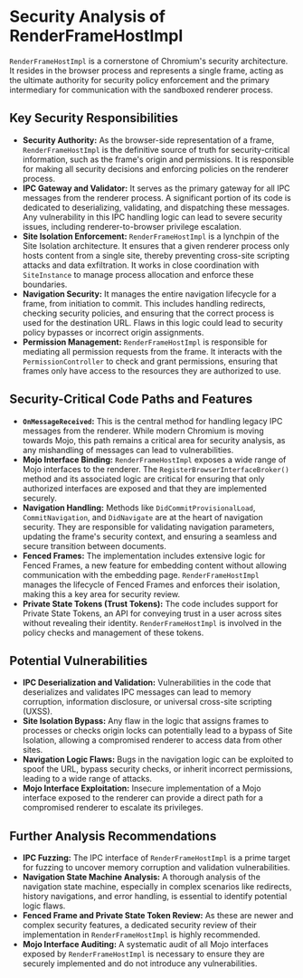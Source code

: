 # Security Analysis of RenderFrameHostImpl

`RenderFrameHostImpl` is a cornerstone of Chromium's security architecture. It resides in the browser process and represents a single frame, acting as the ultimate authority for security policy enforcement and the primary intermediary for communication with the sandboxed renderer process.

## Key Security Responsibilities

*   **Security Authority:** As the browser-side representation of a frame, `RenderFrameHostImpl` is the definitive source of truth for security-critical information, such as the frame's origin and permissions. It is responsible for making all security decisions and enforcing policies on the renderer process.
*   **IPC Gateway and Validator:** It serves as the primary gateway for all IPC messages from the renderer process. A significant portion of its code is dedicated to deserializing, validating, and dispatching these messages. Any vulnerability in this IPC handling logic can lead to severe security issues, including renderer-to-browser privilege escalation.
*   **Site Isolation Enforcement:** `RenderFrameHostImpl` is a lynchpin of the Site Isolation architecture. It ensures that a given renderer process only hosts content from a single site, thereby preventing cross-site scripting attacks and data exfiltration. It works in close coordination with `SiteInstance` to manage process allocation and enforce these boundaries.
*   **Navigation Security:** It manages the entire navigation lifecycle for a frame, from initiation to commit. This includes handling redirects, checking security policies, and ensuring that the correct process is used for the destination URL. Flaws in this logic could lead to security policy bypasses or incorrect origin assignments.
*   **Permission Management:** `RenderFrameHostImpl` is responsible for mediating all permission requests from the frame. It interacts with the `PermissionController` to check and grant permissions, ensuring that frames only have access to the resources they are authorized to use.

## Security-Critical Code Paths and Features

*   **`OnMessageReceived`:** This is the central method for handling legacy IPC messages from the renderer. While modern Chromium is moving towards Mojo, this path remains a critical area for security analysis, as any mishandling of messages can lead to vulnerabilities.
*   **Mojo Interface Binding:** `RenderFrameHostImpl` exposes a wide range of Mojo interfaces to the renderer. The `RegisterBrowserInterfaceBroker()` method and its associated logic are critical for ensuring that only authorized interfaces are exposed and that they are implemented securely.
*   **Navigation Handling:** Methods like `DidCommitProvisionalLoad`, `CommitNavigation`, and `DidNavigate` are at the heart of navigation security. They are responsible for validating navigation parameters, updating the frame's security context, and ensuring a seamless and secure transition between documents.
*   **Fenced Frames:** The implementation includes extensive logic for Fenced Frames, a new feature for embedding content without allowing communication with the embedding page. `RenderFrameHostImpl` manages the lifecycle of Fenced Frames and enforces their isolation, making this a key area for security review.
*   **Private State Tokens (Trust Tokens):** The code includes support for Private State Tokens, an API for conveying trust in a user across sites without revealing their identity. `RenderFrameHostImpl` is involved in the policy checks and management of these tokens.

## Potential Vulnerabilities

*   **IPC Deserialization and Validation:** Vulnerabilities in the code that deserializes and validates IPC messages can lead to memory corruption, information disclosure, or universal cross-site scripting (UXSS).
*   **Site Isolation Bypass:** Any flaw in the logic that assigns frames to processes or checks origin locks can potentially lead to a bypass of Site Isolation, allowing a compromised renderer to access data from other sites.
*   **Navigation Logic Flaws:** Bugs in the navigation logic can be exploited to spoof the URL, bypass security checks, or inherit incorrect permissions, leading to a wide range of attacks.
*   **Mojo Interface Exploitation:** Insecure implementation of a Mojo interface exposed to the renderer can provide a direct path for a compromised renderer to escalate its privileges.

## Further Analysis Recommendations

*   **IPC Fuzzing:** The IPC interface of `RenderFrameHostImpl` is a prime target for fuzzing to uncover memory corruption and validation vulnerabilities.
*   **Navigation State Machine Analysis:** A thorough analysis of the navigation state machine, especially in complex scenarios like redirects, history navigations, and error handling, is essential to identify potential logic flaws.
*   **Fenced Frame and Private State Token Review:** As these are newer and complex security features, a dedicated security review of their implementation in `RenderFrameHostImpl` is highly recommended.
*   **Mojo Interface Auditing:** A systematic audit of all Mojo interfaces exposed by `RenderFrameHostImpl` is necessary to ensure they are securely implemented and do not introduce any vulnerabilities.